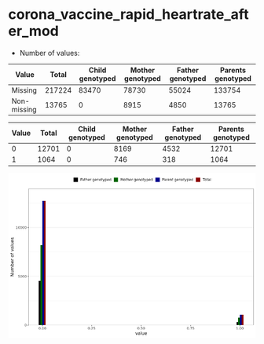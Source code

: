 # corona_vaccine_rapid_heartrate_after_mod
- Number of values:

| Value | Total | Child genotyped | Mother genotyped | Father genotyped | Parents genotyped |
| ----- | ----- | --------------- | ---------------- | ---------------- |---------------- |
| Missing | 217224 | 83470 | 78730 | 55024 | 133754 |
| Non-missing | 13765 | 0 | 8915 | 4850 | 13765 |

| Value | Total | Child genotyped | Mother genotyped | Father genotyped | Parents genotyped |
| ----- | ----- | --------------- | ---------------- | ---------------- |---------------- |
| 0 | 12701 | 0 | 8169 | 4532 | 12701 |
| 1 | 1064 | 0 | 746 | 318 | 1064 |



![](corona_vaccine_rapid_heartrate_after_mod_n.png)



